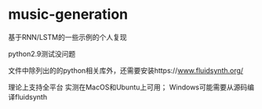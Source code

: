 # music-generation
基于RNN/LSTM的一些示例的个人复现

python2.9测试没问题

文件中除列出的的python相关库外，还需要安装https://www.fluidsynth.org/

理论上支持全平台
实测在MacOS和Ubuntu上可用；
Windows可能需要从源码编译fluidsynth
